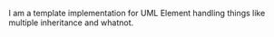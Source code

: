 I am a template implementation for UML Element handling things like multiple inheritance and whatnot.